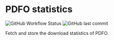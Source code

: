 # PDFO statistics

![GitHub Workflow Status](https://img.shields.io/github/actions/workflow/status/pdfo/stats/fetch.yml?label=fetch&style=for-the-badge&logo=GitHub)
![GitHub last commit](https://img.shields.io/github/last-commit/pdfo/stats?style=for-the-badge&logo=GitHub)

Fetch and store the download statistics of PDFO.
